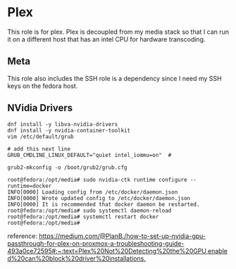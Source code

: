# Plex

This role is for plex. Plex is decoupled from my media stack so that I can run it on a different host that has an intel CPU for hardware transcoding.

## Meta

This role also includes the SSH role is a dependency since I need my SSH keys on the fedora host.

## NVidia Drivers

```shell
dnf install -y libva-nvidia-drivers
dnf install -y nvidia-container-toolkit
vim /etc/default/grub

# add this next line
GRUB_CMDLINE_LINUX_DEFAULT="quiet intel_iommu=on"  # 

grub2-mkconfig -o /boot/grub2/grub.cfg

root@fedora:/opt/media# sudo nvidia-ctk runtime configure --runtime=docker
INFO[0000] Loading config from /etc/docker/daemon.json  
INFO[0000] Wrote updated config to /etc/docker/daemon.json 
INFO[0000] It is recommended that docker daemon be restarted. 
root@fedora:/opt/media# sudo systemctl daemon-reload 
root@fedora:/opt/media# systemctl restart docker
root@fedora:/opt/media# 

```

reference: <https://medium.com/@PlanB./how-to-set-up-nvidia-gpu-passthrough-for-plex-on-proxmox-a-troubleshooting-guide-493a0ce72595#:~:text=Plex%20Not%20Detecting%20the%20GPU,enabled%20can%20block%20driver%20installations.>
